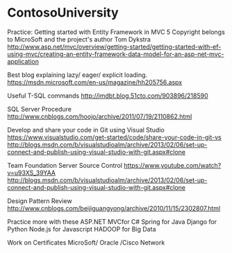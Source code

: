 # ContosoUniversity
Practice: Getting started with Entity Framework in MVC 5
Copyright belongs to MicroSoft and the project's author Tom Dykstra
http://www.asp.net/mvc/overview/getting-started/getting-started-with-ef-using-mvc/creating-an-entity-framework-data-model-for-an-asp-net-mvc-application



Best blog explaining lazy/ eager/ explicit loading.
https://msdn.microsoft.com/en-us/magazine/hh205756.aspx

Useful T-SQL commands
http://imdbt.blog.51cto.com/903896/218590

SQL Server Procedure
http://www.cnblogs.com/hoojo/archive/2011/07/19/2110862.html

Develop and share your code in Git using Visual Studio
https://www.visualstudio.com/get-started/code/share-your-code-in-git-vs
http://blogs.msdn.com/b/visualstudioalm/archive/2013/02/06/set-up-connect-and-publish-using-visual-studio-with-git.aspx#clone

Team Foundation Server Source Control
https://www.youtube.com/watch?v=u93XS_39YAA
http://blogs.msdn.com/b/visualstudioalm/archive/2013/02/06/set-up-connect-and-publish-using-visual-studio-with-git.aspx#clone

Design Pattern Review
http://www.cnblogs.com/beijiguangyong/archive/2010/11/15/2302807.html

Practice more with these
ASP.NET MVCfor C#
Spring for Java
Django for Python
Node.js for Javascript
HADOOP for Big Data

Work on Certificates 
MicroSoft/ Oracle /Cisco Network
